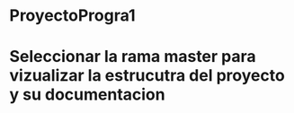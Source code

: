 # ProyectoProgra1
# Seleccionar la rama master para vizualizar la estrucutra del proyecto y su documentacion
